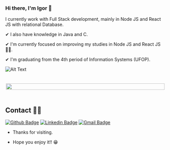### Hi there, I'm Igor 👋
I currently work with Full Stack development, mainly in Node JS and React JS with relational Database.

✔ I also have knowledge in Java and C.

✔ I'm currently focused on improving my studies in Node JS and React JS 👨‍💻.

✔ I'm graduating from the 4th period of Information Systems (UFOP).

![Alt Text](https://media.giphy.com/media/ZVik7pBtu9dNS/giphy.gif)

<br>

<div style="display: flex; flex-direction: column; align-items:center; justify-content: center; flex-wrap: wrap; align-content: center;">
  <img style="flex: 1; width: 100%; max-width: 500px; margin: 5px" src="https://github-readme-stats.vercel.app/api?username=IgorVVieira&hide=html&count_private=true&show_icons=true&theme=dracula" />
</div>

<br>
 
## Contact 👨‍💻
[![Github Badge](https://img.shields.io/badge/-Github-000?style=flat-square&logo=Github&logoColor=white&link=link_do_seu_perfil_no_github)](https://github.com/IgorVVieira)
[![Linkedin Badge](https://img.shields.io/badge/-LinkedIn-blue?style=flat-square&logo=Linkedin&logoColor=white&link=link_do_seu_perfil_no_linkedin)](https://www.linkedin.com/in/igor-vitor-vieira-8200b7186/)
[![Gmail Badge](https://img.shields.io/badge/-Gmail-c14438?style=flat-square&logo=Gmail&logoColor=white&link=mailto:seu_email)](mailto:igor.gutoo63@gmail.com)
 
- Thanks for visiting. 
 
- Hope you enjoy it!! 😁


